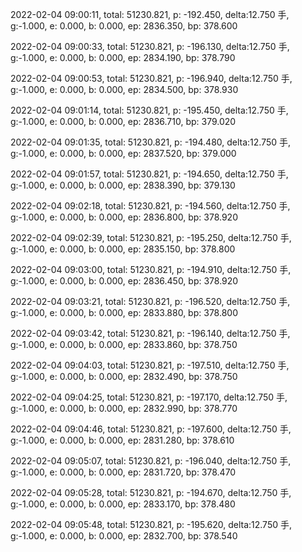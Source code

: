 2022-02-04 09:00:11, total: 51230.821, p: -192.450, delta:12.750 手, g:-1.000, e: 0.000, b: 0.000, ep: 2836.350, bp: 378.600

2022-02-04 09:00:33, total: 51230.821, p: -196.130, delta:12.750 手, g:-1.000, e: 0.000, b: 0.000, ep: 2834.190, bp: 378.790

2022-02-04 09:00:53, total: 51230.821, p: -196.940, delta:12.750 手, g:-1.000, e: 0.000, b: 0.000, ep: 2834.500, bp: 378.930

2022-02-04 09:01:14, total: 51230.821, p: -195.450, delta:12.750 手, g:-1.000, e: 0.000, b: 0.000, ep: 2836.710, bp: 379.020

2022-02-04 09:01:35, total: 51230.821, p: -194.480, delta:12.750 手, g:-1.000, e: 0.000, b: 0.000, ep: 2837.520, bp: 379.000

2022-02-04 09:01:57, total: 51230.821, p: -194.650, delta:12.750 手, g:-1.000, e: 0.000, b: 0.000, ep: 2838.390, bp: 379.130

2022-02-04 09:02:18, total: 51230.821, p: -194.560, delta:12.750 手, g:-1.000, e: 0.000, b: 0.000, ep: 2836.800, bp: 378.920

2022-02-04 09:02:39, total: 51230.821, p: -195.250, delta:12.750 手, g:-1.000, e: 0.000, b: 0.000, ep: 2835.150, bp: 378.800

2022-02-04 09:03:00, total: 51230.821, p: -194.910, delta:12.750 手, g:-1.000, e: 0.000, b: 0.000, ep: 2836.450, bp: 378.920

2022-02-04 09:03:21, total: 51230.821, p: -196.520, delta:12.750 手, g:-1.000, e: 0.000, b: 0.000, ep: 2833.880, bp: 378.800

2022-02-04 09:03:42, total: 51230.821, p: -196.140, delta:12.750 手, g:-1.000, e: 0.000, b: 0.000, ep: 2833.860, bp: 378.750

2022-02-04 09:04:03, total: 51230.821, p: -197.510, delta:12.750 手, g:-1.000, e: 0.000, b: 0.000, ep: 2832.490, bp: 378.750

2022-02-04 09:04:25, total: 51230.821, p: -197.170, delta:12.750 手, g:-1.000, e: 0.000, b: 0.000, ep: 2832.990, bp: 378.770

2022-02-04 09:04:46, total: 51230.821, p: -197.600, delta:12.750 手, g:-1.000, e: 0.000, b: 0.000, ep: 2831.280, bp: 378.610

2022-02-04 09:05:07, total: 51230.821, p: -196.040, delta:12.750 手, g:-1.000, e: 0.000, b: 0.000, ep: 2831.720, bp: 378.470

2022-02-04 09:05:28, total: 51230.821, p: -194.670, delta:12.750 手, g:-1.000, e: 0.000, b: 0.000, ep: 2833.170, bp: 378.480

2022-02-04 09:05:48, total: 51230.821, p: -195.620, delta:12.750 手, g:-1.000, e: 0.000, b: 0.000, ep: 2832.700, bp: 378.540